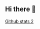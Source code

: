 ## Hi there 👋

<!--
**Bayramtatl/Bayramtatl** is a ✨ _special_ ✨ repository because its `README.md` (this file) appears on your GitHub profile.

Here are some ideas to get you started:

- 🔭 I’m currently working on Software Development Techs.
- 🌱 I’m currently learning .Net & Devops
- 💬 Ask me about Angular/.Net / SQL
## 👩‍💻 &nbsp;Tech Skills
![C#](https://img.shields.io/badge/-C%23-512BD4?style=flat&logo=dotnet)&nbsp;
![SQL](https://img.shields.io/badge/-SQL-CC2927?style=flat&logo=microsoftsqlserver)&nbsp;
![POSTGRES](https://img.shields.io/badge/PostgreSQL-316192?style=for-the-badge&logo=postgresql&logoColor=white)&nbsp;
![JAVASCRIPT](https://img.shields.io/badge/JavaScript-323330?style=for-the-badge&logo=javascript&logoColor=F7DF1E)&nbsp;
![TYPESCRIPT](https://img.shields.io/badge/TypeScript-007ACC?style=for-the-badge&logo=typescript&logoColor=white)&nbsp;
![ANGULAR](https://img.shields.io/badge/Angular-DD0031?style=for-the-badge&logo=angular&logoColor=white)&nbsp;
![Git](https://img.shields.io/badge/-Git-05122A?style=flat&logo=git)&nbsp;

🔗 &nbsp;**Connect with me**
<div id="contact" align="center">
  <a href="https://www.linkedin.com/in/bayram-tatl%C4%B1-a156411b7/" target="_blank"><img src="https://img.shields.io/badge/Linkedin%20-%230077B5.svg?&style=flat&logo=linkedin&logoColor=white" height="20" alt="LinkedIn Badge" /></a>
  <a href="mailto:tatlbayram@gmail.com" target="_blank"><img src="https://img.shields.io/badge/Email-0099ff?style=flat&logo=gmail&logoColor=white" height="20" alt="Email Badge"/></a>
  <a href="https://www.hackerrank.com/profile/tatlbayram" target="blank"><img src="https://upload.wikimedia.org/wikipedia/commons/6/65/HackerRank_logo.png" height="20" alt="Hackerrank Badge"/></a>
</div>

-->
[Github stats 2](https://github-readme-stats.vercel.app/api?username=kullanıcıadınız&show_icons=true&theme=radical)

